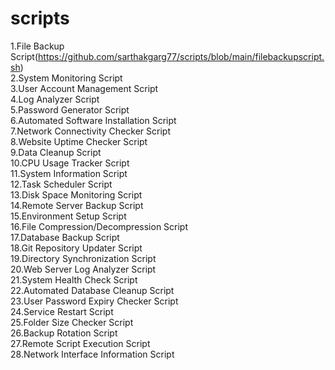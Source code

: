 # scripts
1.File Backup Script(https://github.com/sarthakgarg77/scripts/blob/main/filebackupscript.sh)  
2.System Monitoring Script  
3.User Account Management Script  
4.Log Analyzer Script  
5.Password Generator Script  
6.Automated Software Installation Script  
7.Network Connectivity Checker Script  
8.Website Uptime Checker Script  
9.Data Cleanup Script  
10.CPU Usage Tracker Script  
11.System Information Script  
12.Task Scheduler Script  
13.Disk Space Monitoring Script  
14.Remote Server Backup Script  
15.Environment Setup Script  
16.File Compression/Decompression Script  
17.Database Backup Script  
18.Git Repository Updater Script  
19.Directory Synchronization Script  
20.Web Server Log Analyzer Script  
21.System Health Check Script  
22.Automated Database Cleanup Script  
23.User Password Expiry Checker Script  
24.Service Restart Script  
25.Folder Size Checker Script  
26.Backup Rotation Script  
27.Remote Script Execution Script  
28.Network Interface Information Script  
